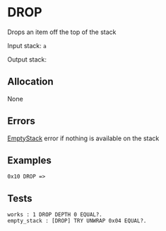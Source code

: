# DROP

Drops an item off the top of the stack

Input stack: `a`

Output stack: 

## Allocation

None

## Errors

[EmptyStack](./ERRORS/EmptyStack.md) error if nothing is available on the stack

## Examples

```
0x10 DROP =>
```

## Tests

```test
works : 1 DROP DEPTH 0 EQUAL?.
empty_stack : [DROP] TRY UNWRAP 0x04 EQUAL?.
```